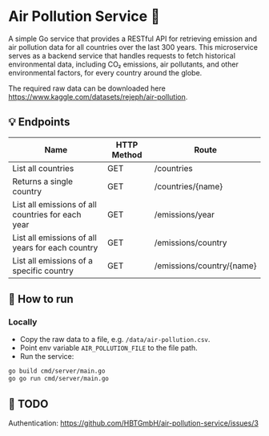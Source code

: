 # Air Pollution Service 🌱
A simple Go service that provides a RESTful API for retrieving emission and air pollution data for 
all countries over the last 300 years. This microservice serves as a backend service that handles requests to 
fetch historical environmental data, including CO₂ emissions, air pollutants, and other 
environmental factors, for every country around the globe. 

The required raw data can be downloaded here https://www.kaggle.com/datasets/rejeph/air-pollution.

## 💡 Endpoints

| Name                                              | HTTP Method | Route                     |
|---------------------------------------------------|-------------|---------------------------|
| List all countries                                | GET         | /countries                |
| Returns a single country                          | GET         | /countries/{name}         |
| List all emissions of all countries for each year | GET         | /emissions/year           |
| List all emissions of all years for each country  | GET         | /emissions/country        |
| List all emissions of a specific country          | GET         | /emissions/country/{name} |

## 🚀 How to run

### Locally
 * Copy the raw data to a file, e.g. `/data/air-pollution.csv`.
 * Point env variable `AIR_POLLUTION_FILE` to the file path. 
 * Run the service:
```bash
go build cmd/server/main.go
go go run cmd/server/main.go
```

## 📝 TODO
Authentication: https://github.com/HBTGmbH/air-pollution-service/issues/3